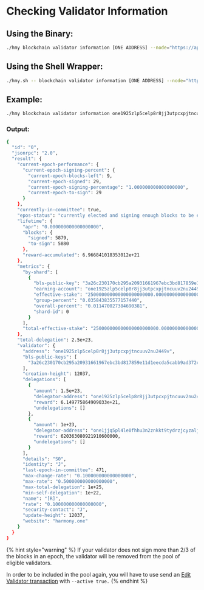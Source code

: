 # Checking Validator Information

## Using the Binary:

```bash
./hmy blockchain validator information [ONE ADDRESS] --node="https://api.s0.t.hmny.io"
```

## Using the Shell Wrapper:

```bash
./hmy.sh -- blockchain validator information [ONE ADDRESS] --node="https://api.s0.t.hmny.io"
```

## Example:

```bash
./hmy blockchain validator information one1925zlp5celp8r8jj3utpcxpjtncuuv2nu2449v --node="https://api.s0.t.hmny.io"
```

### Output:

```bash
{
  "id": "0",
  "jsonrpc": "2.0",
  "result": {
    "current-epoch-performance": {
      "current-epoch-signing-percent": {
        "current-epoch-blocks-left": 9,
        "current-epoch-signed": 29,
        "current-epoch-signing-percentage": "1.000000000000000000",
        "current-epoch-to-sign": 29
      }
    },
    "currently-in-committee": true,
    "epos-status": "currently elected and signing enough blocks to be eligible for election next epoch",
    "lifetime": {
      "apr": "0.000000000000000000",
      "blocks": {
        "signed": 5879,
        "to-sign": 5880
      },
      "reward-accumulated": 6.966841018353012e+21
    },
    "metrics": {
      "by-shard": [
        {
          "bls-public-key": "3a26c230170cb295a20931661967ebc3bd817859e11d1eecda5cabb9ad372cd6cbba7843a72a24f24352dc3757aad014",
          "earning-account": "one1925zlp5celp8r8jj3utpcxpjtncuuv2nu2449v",
          "effective-stake": "250000000000000000000000.000000000000000000",
          "group-percent": "0.035843835577157440",
          "overall-percent": "0.011470027384690381",
          "shard-id": 0
        }
      ],
      "total-effective-stake": "250000000000000000000000.000000000000000000"
    },
    "total-delegation": 2.5e+23,
    "validator": {
      "address": "one1925zlp5celp8r8jj3utpcxpjtncuuv2nu2449v",
      "bls-public-keys": [
        "3a26c230170cb295a20931661967ebc3bd817859e11d1eecda5cabb9ad372cd6cbba7843a72a24f24352dc3757aad014"
      ],
      "creation-height": 12037,
      "delegations": [
        {
          "amount": 1.5e+23,
          "delegator-address": "one1925zlp5celp8r8jj3utpcxpjtncuuv2nu2449v",
          "reward": 6.149775864909033e+21,
          "undelegations": []
        },
        {
          "amount": 1e+23,
          "delegator-address": "one1jjq5pl4le0fhhu3n2znkkt9tydrzjcyzaljtnl",
          "reward": 620363080921910600000,
          "undelegations": []
        }
      ],
      "details": "S0",
      "identity": "J",
      "last-epoch-in-committee": 471,
      "max-change-rate": "0.100000000000000000",
      "max-rate": "0.500000000000000000",
      "max-total-delegation": 1e+25,
      "min-self-delegation": 1e+22,
      "name": "[R]",
      "rate": "0.100000000000000000",
      "security-contact": "J",
      "update-height": 12037,
      "website": "harmony.one"
    }
  }
}
```

{% hint style="warning" %}
If your validator does not sign more than 2/3 of the blocks in an epoch, the validator will be removed from the pool of eligible validators.

In order to be included in the pool again, you will have to use send an [Edit Validator transaction](https://docs.harmony.one/validators/validator/managing-your-validator/changing-your-validator-profile) with `--active true.`
{% endhint %}

